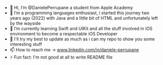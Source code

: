 - 👋 Hi, I’m @DanielePerrupane a student from Apple Academy
- 👀 I’m a programming languages enthusiast, i started this journey two years ago (2022) with Java and a little bit of HTML and unfortunately left by the wayside 
- 🌱 I’m currently learning Swift and UIKit and all the stuff involved in iOS environment to become a respectable iOS Developer
- 📲 I'll try my best to update as much as i can my repo to show you some interesting stuff 
- 📫 How to reach me -> www.linkedin.com/in/daniele-perrupane
- ⚡ Fun fact: I'm not good at all to write README file 

